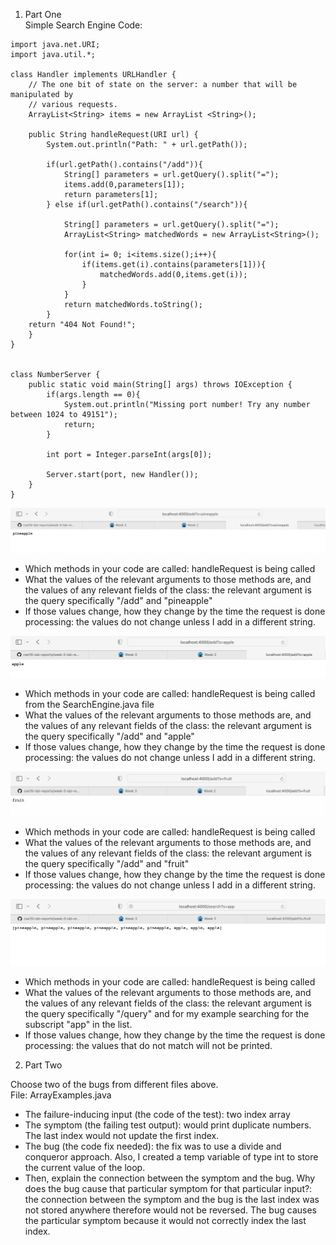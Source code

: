 1. Part One <br/>
Simple Search Engine Code: 
```import java.io.IOException;
import java.net.URI;
import java.util.*; 

class Handler implements URLHandler {
    // The one bit of state on the server: a number that will be manipulated by
    // various requests.
    ArrayList<String> items = new ArrayList <String>(); 

    public String handleRequest(URI url) {
        System.out.println("Path: " + url.getPath());

        if(url.getPath().contains("/add")){ 
            String[] parameters = url.getQuery().split("=");
            items.add(0,parameters[1]);
            return parameters[1];
        } else if(url.getPath().contains("/search")){
            
            String[] parameters = url.getQuery().split("=");
            ArrayList<String> matchedWords = new ArrayList<String>(); 

            for(int i= 0; i<items.size();i++){
                if(items.get(i).contains(parameters[1])){
                    matchedWords.add(0,items.get(i));
                }
            } 
            return matchedWords.toString();    
        }
    return "404 Not Found!";
    }   
}


class NumberServer {
    public static void main(String[] args) throws IOException {
        if(args.length == 0){
            System.out.println("Missing port number! Try any number between 1024 to 49151");
            return;
        }

        int port = Integer.parseInt(args[0]);

        Server.start(port, new Handler());
    }
}
```
![screenshot1](https://github.com/air-wickvu/cse15l-lab-reports/blob/main/images/week-3-lab-report-image1.png)
- Which methods in your code are called: handleRequest is being called 
- What the values of the relevant arguments to those methods are, and the values of any relevant fields of the class: the relevant argument is the query specifically "/add" and "pineapple" 
- If those values change, how they change by the time the request is done processing: the values do not change unless I add in a different string. 

![screenshot2](https://github.com/air-wickvu/cse15l-lab-reports/blob/main/images/week-3-lab-report-image2.png)
- Which methods in your code are called: handleRequest is being called from the SearchEngine.java file 
- What the values of the relevant arguments to those methods are, and the values of any relevant fields of the class: the relevant argument is the query specifically "/add" and "apple" 
- If those values change, how they change by the time the request is done processing: the values do not change unless I add in a different string. 

![screenshot3](https://github.com/air-wickvu/cse15l-lab-reports/blob/main/images/week-3-lab-report-image3.png)
- Which methods in your code are called: handleRequest is being called 
- What the values of the relevant arguments to those methods are, and the values of any relevant fields of the class: the relevant argument is the query specifically "/add" and "fruit" 
- If those values change, how they change by the time the request is done processing: the values do not change unless I add in a different string.

![screenshot4](https://github.com/air-wickvu/cse15l-lab-reports/blob/main/images/week-3-lab-report-image4.png)
- Which methods in your code are called: handleRequest is being called 
- What the values of the relevant arguments to those methods are, and the values of any relevant fields of the class: the relevant argument is the query specifically "/query" and for my example searching for the subscript "app" in the list. 
- If those values change, how they change by the time the request is done processing: the values that do not match will not be printed. 

2. Part Two 

Choose two of the bugs from different files above. <br/>
File: ArrayExamples.java <br/>
- The failure-inducing input (the code of the test): two index array <br/>
- The symptom (the failing test output): would print duplicate numbers. The last index would not update the first index. <br/>
- The bug (the code fix needed): the fix was to use a divide and conqueror approach. Also, I created a temp variable of type int to store the current value of the loop. <br/> 
- Then, explain the connection between the symptom and the bug. Why does the bug cause that particular symptom for that particular input?: the connection between the symptom and the bug is the last index was not stored anywhere therefore would not be reversed. The bug causes the particular symptom because it would not correctly index the last index. 

